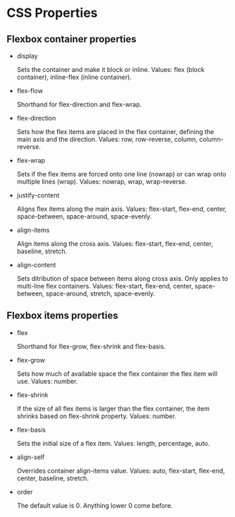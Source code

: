 # CSS Properties

## Flexbox container properties

- display

  Sets the container and make it block or inline. Values: flex (block container), inline-flex (inline container).

- flex-flow

  Shorthand for flex-direction and flex-wrap.

- flex-direction

  Sets how the flex items are placed in the flex container, defining the main axis and the direction. Values: row, row-reverse, column, column-reverse.

- flex-wrap

  Sets if the flex items are forced onto one line (nowrap) or can wrap onto multiple lines (wrap). Values: nowrap, wrap, wrap-reverse.

- justify-content

  Aligns flex items along the main axis. Values: flex-start, flex-end, center, space-between, space-around, space-evenly.

- align-items

  Align items along the cross axis. Values: flex-start, flex-end, center, baseline, stretch.

- align-content

  Sets ditribution of space between items along cross axis. Only applies to multi-line flex containers. Values: flex-start, flex-end, center, space-between, space-around, stretch, space-evenly.

## Flexbox items properties

- flex

  Shorthand for flex-grow, flex-shrink and flex-basis.

- flex-grow

  Sets how much of available space the flex container the flex item will use. Values: number.

- flex-shrink

  If the size of all flex items is larger than the flex container, the item shrinks based on flex-shrink property. Values: number.

- flex-basis

  Sets the initial size of a flex item. Values: length, percentage, auto.

- align-self

  Overrides container align-items value. Values: auto, flex-start, flex-end, center, baseline, stretch.

- order

  The default value is 0. Anything lower 0 come before.
